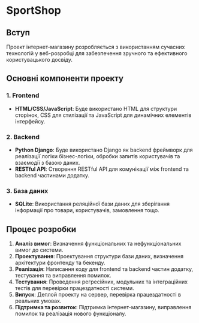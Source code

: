 # SportShop
## Вступ

Проект інтернет-магазину розробляється з використанням сучасних технологій у веб-розробці для забезпечення зручного та ефективного користувацького досвіду.

## Основні компоненти проекту

### 1. Frontend

- **HTML/CSS/JavaScript**: Буде використано HTML для структури сторінок, CSS для стилізації та JavaScript для динамічних елементів інтерфейсу.

### 2. Backend

- **Python Django**: Буде використано Django як backend фреймворк для реалізації логіки бізнес-логіки, обробки запитів користувачів та взаємодії з базою даних.
- **RESTful API**: Створення RESTful API для комунікації між frontend та backend частинами додатку.

### 3. База даних

- **SQLite**: Використання реляційної бази даних для зберігання інформації про товари, користувачів, замовлення тощо.

## Процес розробки

1. **Аналіз вимог**: Визначення функціональних та нефункціональних вимог до системи.
2. **Проектування**: Проектування структури бази даних, визначення архітектури фронтенду та бекенду.
3. **Реалізація**: Написання коду для frontend та backend частин додатку, тестування та виправлення помилок.
4. **Тестування**: Проведення регресійних, модульних та інтеграційних тестів для перевірки працездатності системи.
5. **Випуск**: Деплой проекту на сервер, перевірка працездатності в реальних умовах.
6. **Підтримка та розвиток**: Підтримка інтернет-магазину, виправлення помилок та реалізація нового функціоналу.
